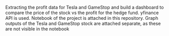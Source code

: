 Extracting the profit data for Tesla and GameStop and build a dashboard to compare the price of the stock vs the profit for the hedge fund.
yfinance API is used.
Notebook of the project is attached in this repository.
Graph outputs of the Tesla and GameStop stock are attached separate, as these are not visible in the notebook
